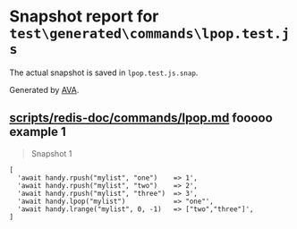 # Snapshot report for `test\generated\commands\lpop.test.js`

The actual snapshot is saved in `lpop.test.js.snap`.

Generated by [AVA](https://ava.li).

## [scripts/redis-doc/commands/lpop.md](../../../../scripts/redis-doc/commands/lpop.md) fooooo example 1

> Snapshot 1

    [
      'await handy.rpush("mylist", "one")    => 1',
      'await handy.rpush("mylist", "two")    => 2',
      'await handy.rpush("mylist", "three")  => 3',
      'await handy.lpop("mylist")            => "one"',
      'await handy.lrange("mylist", 0, -1)   => ["two","three"]',
    ]
